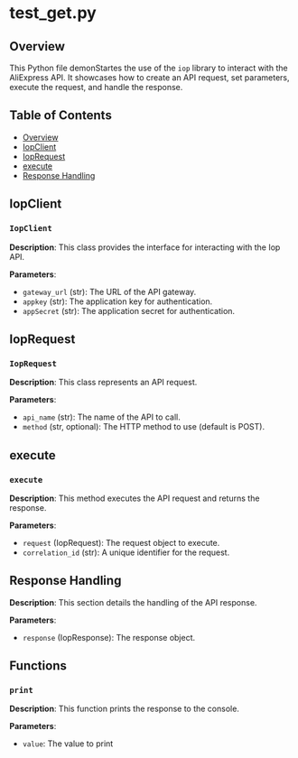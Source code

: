 # test_get.py

## Overview

This Python file demonStartes the use of the `iop` library to interact with the AliExpress API. It showcases how to create an API request, set parameters, execute the request, and handle the response.


## Table of Contents

* [Overview](#overview)
* [IopClient](#iopclient)
* [IopRequest](#ioprequest)
* [execute](#execute)
* [Response Handling](#response-handling)


## IopClient

### `IopClient`

**Description**: This class provides the interface for interacting with the Iop API.

**Parameters**:

* `gateway_url` (str): The URL of the API gateway.
* `appkey` (str): The application key for authentication.
* `appSecret` (str): The application secret for authentication.


## IopRequest

### `IopRequest`

**Description**: This class represents an API request.

**Parameters**:

* `api_name` (str): The name of the API to call.
* `method` (str, optional): The HTTP method to use (default is POST).


## execute

### `execute`

**Description**: This method executes the API request and returns the response.

**Parameters**:

* `request` (IopRequest): The request object to execute.
* `correlation_id` (str): A unique identifier for the request.


## Response Handling

**Description**: This section details the handling of the API response.

**Parameters**:

* `response` (IopResponse): The response object.


## Functions

### `print`

**Description**: This function prints the response to the console.

**Parameters**:
- `value`: The value to print